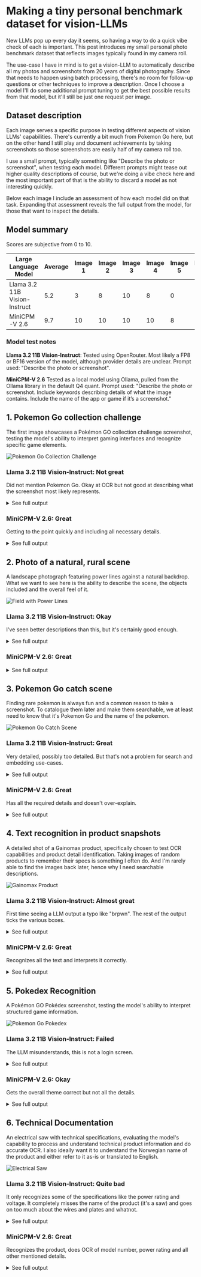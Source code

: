 # Making a tiny personal benchmark dataset for vision-LLMs

New LLMs pop up every day it seems, so having a way to do a quick vibe check of each is important. This post introduces my small personal photo benchmark dataset that reflects images typically found in my camera roll.

The use-case I have in mind is to get a vision-LLM to automatically describe all my photos and screenshots from 20 years of digital photography. Since that needs to happen using batch processing, there's no room for follow-up questions or other techniques to improve a description. Once I choose a model I'll do some additional prompt tuning to get the best possible results from that model, but it'll still be just one request per image.

## Dataset description

Each image serves a specific purpose in testing different aspects of vision LLMs' capabilities. There's currently a bit much from Pokemon Go here, but on the other hand I still play and document achievements by taking screenshots so those screenshots are easily half of my camera roll too.

I use a small prompt, typically something like "Describe the photo or screenshot", when testing each model. Different prompts might tease out higher quality descriptions of course, but we're doing a vibe check here and the most important part of that is the ability to discard a model as not interesting quickly.

Below each image I include an assessment of how each model did on that task. Expanding that assessment reveals the full output from the model, for those that want to inspect the details.

## Model summary

Scores are subjective from 0 to 10.

| Large Language Model          | Average | Image 1 | Image 2 | Image 3 | Image 4 | Image 5 | Image 6 | Tested at  |
|-------------------------------|---------|---------|---------|---------|---------|---------|---------|------------|
| Llama 3.2 11B Vision-Instruct |   5.2   |    3    |    8    |   10    |    8    |    0    |    2    | 2024-11-02 |
| MiniCPM-V 2.6                 |   9.7   |   10    |   10    |   10    |   10    |    8    |   10    | 2024-09-11 |

### Model test notes

**Llama 3.2 11B Vision-Instruct**:
Tested using OpenRouter. Most likely a FP8 or BF16 version of the model, although provider details are unclear. Prompt used: "Describe the photo or screenshot".

**MiniCPM-V 2.6**
Tested as a local model using Ollama, pulled from the Ollama library in the default Q4 quant. Prompt used: "Describe the photo or screenshot. Include keywords describing details of what the image contains. Include the name of the app or game if it’s a screenshot."

## 1. Pokemon Go collection challenge

The first image showcases a Pokémon GO collection challenge screenshot, testing the model's ability to interpret gaming interfaces and recognize specific game elements.

<img src="/assets/images/test1.png" alt="Pokemon Go Collection Challenge" style="max-width:300px;">

### Llama 3.2 11B Vision-Instruct: Not great

Did not mention Pokemon Go. Okay at OCR but not good at describing what the screenshot most likely represents.

<details>
<summary>
See full output
</summary>
This image shows a screenshot of a screen display on an iPhone, with a green and blue gradient background featuring level lines of a bike path. At the top left are the time "14:06" in white, wireless data signal strength, and battery level. In the center, below the section saying "Congratulations!", is a gold ring around an image showing a medal with the number 77.

The slider bar is at the bottom, and the area is green at the top, transitioning to blue over a map or road and houses. There are lines that look like level bars on a road on the right and light green text on the right side, saying "5:05:30" and "SHARE". The bottom of the slider bar has a light green rounded rectangle with white "SHARE" text next to a light-green circle with a white outline to its right. Below it is a similar-looking blue button with white "SAVE IMAGE" text and the Save photo icon.

Additionally, there are two small-scale logos near the top on the left side. The image suggests that it may be a crossword puzzle game since the surrounding levels do not display any clues as to what game it is.
</details>

### MiniCPM-V 2.6: Great

Getting to the point quickly and including all necessary details.

<details>
<summary>
See full output
</summary>
The image is a screenshot from the game 'Pokémon Go,' showing the player's achievement of completing a Collection Challenge. The screen displays a congratulatory message in bold, white text against a vibrant green background with an overlay of faint city outlines and icons related to gameplay options such as weather conditions or health status at the top right corner.

Key elements include:
- A golden coin icon indicating '77' - likely representing collected items.
- Instructions encouraging players to see their Elite Collector medal in-game for all completed challenges, which is highlighted by a circular button with an upward arrow and text "SHARE" above it and another labeled "SAVE IMAGE" below it.

The user's username appears at the bottom left corner, along with some numerical data indicating game statistics. The overall theme suggests progression within the gameplay towards collecting items or completing specific objectives, which is a common feature in augmented reality games like Pokémon Go aimed at encouraging exploration and strategy among players to collect various in-game creatures known as 'Pokémon.'
</details>


## 2. Photo of a natural, rural scene

A landscape photograph featuring power lines against a natural backdrop. What we want to see here is the ability to describe the scene, the objects included and the overall feel of it.

<img src="/assets/images/test2.jpg" alt="Field with Power Lines" style="max-width:600px;">

### Llama 3.2 11B Vision-Instruct: Okay

I've seen better descriptions than this, but it's certainly good enough.

<details>
<summary>
See full output
</summary>
This serene landscape image captures a farmland landscape at dusk, with a row of power lines extending from the right to move background a row of trees, fading into the sky's warm hues of blue, pink, orange, and yellow. In the foreground, a tree is silhouetted in a field of green grass, which gradually transitions to dry fields. Beyond the row of power lines, trees line the far horizon, with a red building peeking through the silhouette of the towers and trees. The image exudes a sense of tranquility and peacefulness, conveying a feeling of time spent in rural solitude.
</details>

### MiniCPM-V 2.6: Great

<details>
<summary>
See full output
</summary>
This image captures a serene rural scene at dusk. The sky is transitioning from day to night, with the sun setting on the horizon and casting a warm glow across the landscape. Power lines are prominently featured in the foreground, leading into the distance where they converge near some buildings partially visible through the trees. A field of tall grass occupies most of the lower half of the image, adding texture and depth to the scene. The overall mood is peaceful and contemplative, evoking a sense of tranquility as day turns to evening.

Keywords: rural landscape, dusk, power lines, fields, sunset, tranquil atmosphere
</details>

## 3. Pokemon Go catch scene

Finding rare pokemon is always fun and a common reason to take a screenshot. To catalogue them later and make them searchable, we at least need to know that it's Pokemon Go and the name of the pokemon.

<img src="/assets/images/test3.png" alt="Pokemon Go Catch Scene" style="max-width:300px;">

### Llama 3.2 11B Vision-Instruct: Great

Very detailed, possibly too detailed. But that's not a problem for search and embedding use-cases. 

<details>
<summary>
See full output
</summary>
The image shows a screenshot of a phone screen with the Pokémon character Snorlax in the center, surrounded by trees and mountains. The overall atmosphere is peaceful and serene, suggesting a morning or daytime setting.

Here are the key elements of the image:
* **Snorlax:**
	+ Standing in the center of the image
	+ Blue and white fur
	+ Red eyes
	+ White belly
* **Trees:**
	+ Red and orange leaves
	+ Green leaves on some trees
	+ Varieties of trees, including deciduous and evergreen
* **Mountains:**
	+ Blue-gray color
	+ Faint outlines
	+ Blurred in the background
* **Sky:**
	+ Light blue color
	+ White clouds
	+ Sun or moon not visible
* **Text:**
	+ "Bonus Challenge!" written in white font
	+ "Catch Snorlax!" written below the first line

Overall, the image appears to be a screenshot from a Pokémon game, possibly a bonus challenge level where the player must catch Snorlax. The peaceful atmosphere and serene surroundings suggest a morning or daytime setting, but the exact time of day is not specified.
</details>

### MiniCPM-V 2.6: Great

Has all the required details and doesn't over-explain.

<details>
<summary>
See full output
</summary>
The image depicts a vibrant scene from the Pokémon Go mobile game. At its center is Snorlax, a large blue and white Pokémon with pink cheeks, sitting in an open field surrounded by colorful autumnal trees showcasing shades of red and purple leaves against a clear sky. The text "Bonus Challenge! Catch Snorlax!" appears prominently across the image, indicating that players have successfully caught this rare Pokémon during their gameplay session.

Key details include:
- Time display at the top left corner reading '06:36'.
- Network signal indicator showing 4G with a full battery.
- The colorful and lively environment of the game's setting represents typical in-game exploration areas.
</details>


## 4. Text recognition in product snapshots

A detailed shot of a Gainomax product, specifically chosen to test OCR capabilities and product detail identification. Taking images of random products to remember their specs is something I often do. And I'm rarely able to find the images back later, hence why I need searchable descriptions.

<img src="/assets/images/test4.jpg" alt="Gainomax Product" style="max-width:300px;">

### Llama 3.2 11B Vision-Instruct: Almost great

First time seeing a LLM output a typo like "brpwn". The rest of the output ticks the various boxes.

<details>
<summary>
See full output
</summary>
This photograph depicts a container of Gainomax Choco Coffee High Protein drink. The white container features white cap, with the brand name "Gainomax" in upper case, and "Choco Coffee" in a larger, brown font accenting the "C". The packaging communicates nutritional information: "High Protein" alongside a white number 30 and "No Added Sugar", as well as its volume (250 ml).

The front of the carton features brpwn liquid splatters,  a partial view of a coffee bean, and an image of chocolate depicting the melting of a square cube of chocolate.

The container rests on a light brown wooden surface, with the wood displaying distinctive curly grain, some of which overtops the edges.

Overall, this image showcases a nutritional beverage product, highlighting its unique flavor and key features while emphasizing its health benefits, making it an attractive option for consumers seeking a convenient and nutritious drink.
</details>

### MiniCPM-V 2.6: Great

Recognizes all the text and interprets it correctly.

<details>
<summary>
See full output
</summary>
This image displays a product, specifically a carton of 'Gainomax Choco Coffee' which is marketed as high protein and without added sugar. It's positioned on a wooden surface with the brand name prominently displayed at the top in bold black letters against a white background. The front of the packaging features images of chocolate pieces, coffee beans, and chunks of cocoa, emphasizing its flavor profile. Key details include '30g PROTEIN' highlighted as one of its main selling points, accompanied by other claims like 'NO ADDED SUGAR'. It's 250 ml in volume. The overall setting suggests a focus on health-conscious consumers interested in nutritional supplements or high-protein beverages.
</details>


## 5. Pokedex Recognition

A Pokémon GO Pokédex screenshot, testing the model's ability to interpret structured game information.

<img src="/assets/images/test5.png" alt="Pokemon Go Pokedex" style="max-width:300px;">

### Llama 3.2 11B Vision-Instruct: Failed

The LLM misunderstands, this is not a login screen.

<details>
<summary>
See full output
</summary>
The image shows the top half of a cell phone screen displaying the Pokémon Go login screen, with the phone's battery life and signal strength visible. The screen features a pink and purple background with a 3D rendering of a Pokémon, a banner indicating that the user is registered to Pokédex, nine Pokémons in boxes, as well as a time and character selection

Overall, the image suggests that the user has just logged in to their Pokémon Go account and is now ready to play the game, with the top half of the screen displaying the login screen and the bottom half displaying the user's profile information.
</details>

### MiniCPM-V 2.6: Okay

Gets the overall theme correct but not all the details.

<details>
<summary>
See full output
</summary>
The image depicts a scene from the mobile game "Pokémon GO." It shows an in-game notification at the top indicating that it's 20:50, with signal strength bars and battery life displayed. A Pokémon named Saltyshark is shown above this notification, rendered in a simplistic low-poly art style against a pink gradient background. Below are icons representing various items or creatures within the game, including other Pokémon such as Articuno, Piplup, Vulpix, and others. The text "Registered to Pokédex" suggests that an item has been added to this virtual encyclopedia feature in-game.

Keywords: mobile app screenshot, Pokémon GO, notification bar, 20:50 time display, Saltyshark creature model, low-poly art style, pink gradient background, icons representing different items or creatures.
</details>


## 6. Technical Documentation

An electrical saw with technical specifications, evaluating the model's capability to process and understand technical product information and do accurate OCR. I also ideally want it to understand the Norwegian name of the product and either refer to it as-is or translated to English.

<img src="/assets/images/test6.jpg" alt="Electrical Saw" style="max-width:600px;">

### Llama 3.2 11B Vision-Instruct: Quite bad

It only recognizes some of the specifications like the power rating and voltage. It completely misses the name of the product (it's a saw) and goes on too much about the wires and plates and whatnot.

<details>
<summary>
See full output
</summary>
The image shows a close-up view of an electrical device with wires and cables attached to it. The device is black and has a yellow label on the front.

* A yellow label on the front of a black device:
	+ The label is rectangular in shape
	+ It has a yellow background with black text
	+ The text includes information about the device's specifications, such as its power rating (800W), voltage (230V/50Hz), and frequency (50Hz)
	+ There are also some symbols and markings on the label, including a circular symbol and a line drawing of a plug
* Black wires and cables attached to the device:
	+ The wires are thick and black in color
	+ They are attached to the top and sides of the device
	+ There are several wires, but they are all connected to each other in a single bundle
* A blue metal plate underneath the device:
	+ The plate is flat and rectangular in shape
	+ It is positioned directly underneath the device
	+ The plate has a slight curvature to it, suggesting that it may be a mounting surface for the device

Overall, the image suggests that the device is an electrical component, possibly a motor or generator, and that it is designed to be mounted on a surface or connected to external wires. The yellow label provides important information about the device's specifications and performance characteristics.
</details>

### MiniCPM-V 2.6: Great

Recognizes the product, does OCR of model number, power rating and all other mentioned details.

<details>
<summary>
See full output
</summary>
This image appears to be a photograph of an electrical device, specifically labeled as "Kapp- og gjæringssag" which translates from Norwegian or Swedish to 'cover and securing tool'. The label on the box provides technical specifications for this particular model. Key details include:

1. **Model Number**: M1YT-3Z0-205
2. **Power Rating**: 800W, indicating its electrical power consumption.
3. **Voltage and Frequency**: 230V/50Hz, specifying the voltage and frequency at which it should be operated (common for Europe).
4. **Dimensions**:
   - Ø205 x 30 mm
   - Height: 1.6 cm
5. **Speed**: 4500R.P.M., referring to its rotational speed.
6. **Certifications**: The box displays several certification marks indicating compliance with various safety and quality standards, including CE marking which ensures that the product meets EU health, safety, and environmental protection requirements.

The device is mounted on what seems like a piece of machinery or workbench setup, suggesting it's used in an industrial or workshop environment. Given its robust build and professional labeling, this tool likely serves as part of larger equipment for specific tasks requiring securement or covering operations.
</details>

